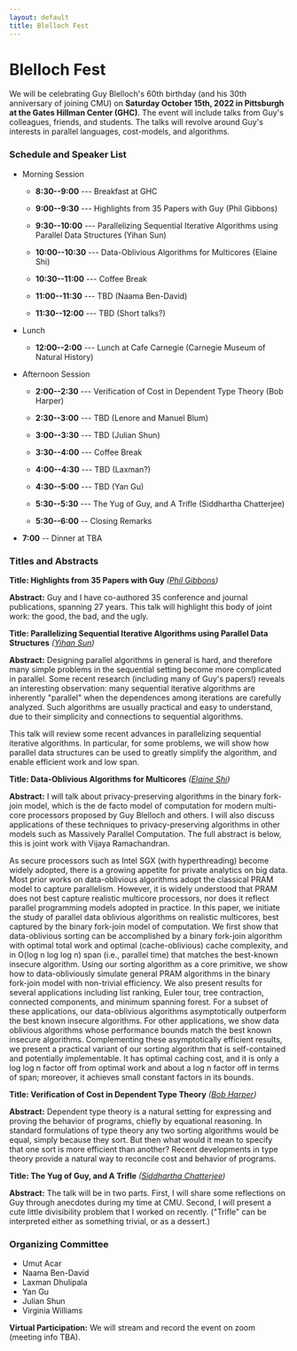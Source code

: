 ```yaml
---
layout: default
title: Blelloch Fest
---
```


# Blelloch Fest

We will be celebrating Guy Blelloch's 60th birthday (and his 30th
anniversary of joining CMU) on <b>Saturday October 15th, 2022 in
Pittsburgh at the Gates Hillman Center (GHC)</b>. The event will
include talks from Guy's colleagues, friends, and students. The talks
will revolve around Guy's interests in parallel languages,
cost-models, and algorithms.

### Schedule and Speaker List

* Morning Session
  * <b>8:30--9:00</b> --- Breakfast at GHC

  * <b>9:00--9:30</b> --- Highlights from 35 Papers with Guy (Phil Gibbons)
  * <b>9:30--10:00</b> --- Parallelizing Sequential Iterative Algorithms using Parallel Data Structures (Yihan Sun)
  * <b>10:00--10:30</b> --- Data-Oblivious Algorithms for Multicores (Elaine Shi)

  * <b>10:30--11:00</b> --- Coffee Break

  * <b>11:00--11:30</b> ---  TBD (Naama Ben-David)
  * <b>11:30--12:00</b> ---  TBD (Short talks?)

* Lunch
  * <b>12:00--2:00</b> --- Lunch at Cafe Carnegie (Carnegie Museum of Natural History)

* Afternoon Session
  * <b>2:00--2:30</b> --- Verification of Cost in Dependent Type Theory (Bob Harper)
  * <b>2:30--3:00</b> --- TBD (Lenore and Manuel Blum)
  * <b>3:00--3:30</b> --- TBD (Julian Shun)
  
  * <b>3:30--4:00</b> --- Coffee Break

  * <b>4:00--4:30</b> --- TBD (Laxman?)
  * <b>4:30--5:00</b> --- TBD (Yan Gu)
  * <b>5:30--5:30</b> --- The Yug of Guy, and A Trifle (Siddhartha Chatterjee)
  * <b>5:30--6:00</b> -- Closing Remarks

* <b>7:00</b> -- Dinner at TBA

### Titles and Abstracts


<b>Title: Highlights from 35 Papers with Guy</b> <em>([Phil Gibbons][phil])</em>

<b> Abstract:</b>
Guy and I have co-authored 35 conference and journal publications, spanning 27 years. This talk will highlight this body of joint work: the good, the bad, and the ugly. 


<b>Title: Parallelizing Sequential Iterative Algorithms using Parallel Data Structures</b> <em>([Yihan Sun][yihans])</em>

<b> Abstract:</b>
Designing parallel algorithms in general is hard, and therefore many simple problems in the sequential setting become more complicated in parallel. 
Some recent research (including many of Guy's papers!) reveals an interesting observation: many sequential iterative algorithms are inherently "parallel" when the dependences among iterations are carefully analyzed. Such algorithms are usually practical and easy to understand, due to their simplicity and connections to sequential algorithms. 

This talk will review some recent advances in parallelizing sequential iterative algorithms. In particular, for some problems, we will show how parallel data structures can be used to greatly simplify the algorithm, and enable efficient work and low span. 



<b>Title: Data-Oblivious Algorithms for Multicores</b> <em>([Elaine Shi][elaine])</em>

<b> Abstract:</b>
I will talk about privacy-preserving algorithms in the binary fork-join model, which is the de facto model of computation for modern multi-core processors proposed by Guy Blelloch and others. I will also discuss applications of these techniques to privacy-preserving algorithms in other models such as Massively Parallel Computation. The full abstract is below, this is joint work with Vijaya Ramachandran.

As secure processors such as Intel SGX (with hyperthreading) become widely adopted, there is a growing appetite for private analytics on big data. Most prior works on data-oblivious algorithms adopt the classical PRAM model to capture parallelism. However, it is widely understood that PRAM does not best capture realistic multicore processors, nor does it reflect parallel programming models adopted in practice. 
In this paper, we initiate the study of parallel data oblivious algorithms on realistic multicores, best captured by the binary fork-join model of computation. We first show that data-oblivious sorting can be accomplished by a binary fork-join algorithm with optimal total work and optimal (cache-oblivious) cache complexity, and in O(log n log log n) span (i.e., parallel time) that matches the best-known insecure algorithm. Using our sorting algorithm as a core primitive, we show how to data-obliviously simulate general PRAM algorithms in the binary fork-join model with non-trivial efficiency. We also present results for several applications including list ranking, Euler tour, tree contraction, connected components, and minimum spanning forest. For a subset of these applications, our data-oblivious algorithms asymptotically outperform the best known insecure algorithms. For other applications, we show data oblivious algorithms whose performance bounds match the best known insecure algorithms. 
Complementing these asymptotically efficient results, we present a practical variant of our sorting algorithm that is self-contained and potentially implementable. It has optimal caching cost, and it is only a log log n factor off from optimal work and about a log n factor off in terms of span; moreover, it achieves small constant factors in its bounds.


<b>Title: Verification of Cost in Dependent Type Theory</b> <em>([Bob Harper][bob])</em>

<b> Abstract:</b>
Dependent type theory is a natural setting for expressing and proving the behavior of programs, chiefly by equational reasoning.  In standard formulations of type theory any two sorting algorithms would be equal, simply because they sort.  But then what would it mean to specify that one sort is more efficient than another?  Recent developments in type theory provide a natural way to reconcile cost and behavior of programs.


<b>Title: The Yug of Guy, and A Trifle</b> <em>([Siddhartha Chatterjee][sid])</em>

<b> Abstract:</b>
The talk will be in two parts. First, I will share some reflections on Guy through anecdotes during my time at CMU. Second, I will present a cute little divisibility problem that I worked on recently. ("Trifle" can be interpreted either as something trivial, or as a dessert.)




### Organizing Committee
* Umut Acar
* Naama Ben-David
* Laxman Dhulipala
* Yan Gu
* Julian Shun
* Virginia Williams

<b>Virtual Participation:</b> We will stream and record the event on zoom (meeting info TBA).



[acmharass]: https://www.acm.org/special-interest-groups/volunteer-resources/officers-manual/policy-against-discrimination-and-harassment
[spaa]: https://spaa.acm.org/
[laxman]: https://ldhulipala.github.io/
[yan]: https://www.cs.ucr.edu/~ygu/
[yihans]: https://www.cs.ucr.edu/~yihans/ 
[phil]: http://www.cs.cmu.edu/~gibbons/
[elaine]: http://elaineshi.com/
[bob]: http://www.cs.cmu.edu/~rwh/
[sid]:https://www.cs.utexas.edu/people/faculty-researchers/siddhartha-chatterjee 
[kuba]: https://research.google/people/105517/
[lars]: https://scholar.google.de/citations?user=G5XO7J4AAAAJ&hl=en
[brian]: https://brianwheatman.com/
[julian]: https://people.csail.mit.edu/jshun/
[zoomlink]: https://docs.google.com/document/d/1om-PvjaC49-zOxKRjcUxOGXcDayXjpq6VtrXr8CEoEg
[form]: https://forms.gle/myvcibc9Bs7wrJPd7
